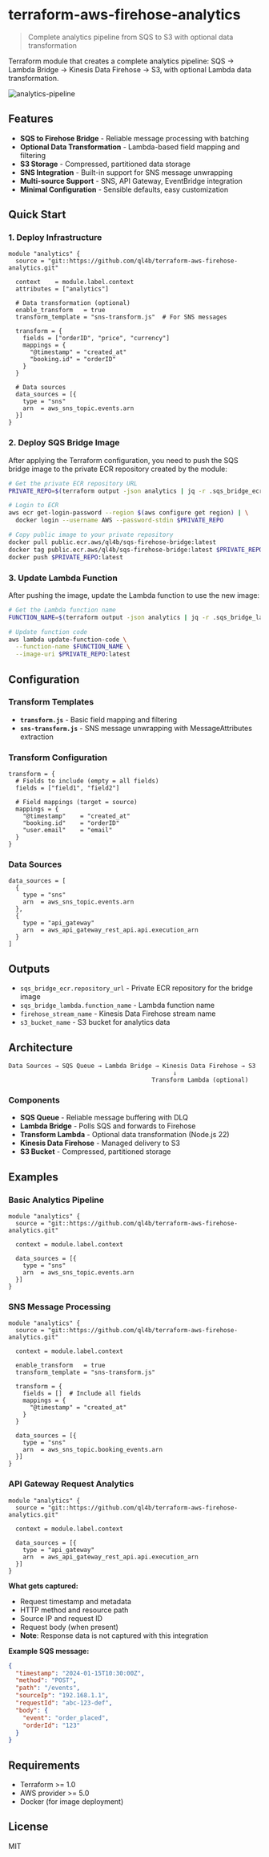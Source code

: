 # terraform-aws-firehose-analytics

> Complete analytics pipeline from SQS to S3 with optional data transformation

Terraform module that creates a complete analytics pipeline: SQS → Lambda Bridge → Kinesis Data Firehose → S3, with optional Lambda data transformation.

![analytics-pipeline](./doc/analytics-pipeline.jpg)

## Features

- **SQS to Firehose Bridge** - Reliable message processing with batching
- **Optional Data Transformation** - Lambda-based field mapping and filtering
- **S3 Storage** - Compressed, partitioned data storage
- **SNS Integration** - Built-in support for SNS message unwrapping
- **Multi-source Support** - SNS, API Gateway, EventBridge integration
- **Minimal Configuration** - Sensible defaults, easy customization

## Quick Start

### 1. Deploy Infrastructure

```hcl
module "analytics" {
  source = "git::https://github.com/ql4b/terraform-aws-firehose-analytics.git"
  
  context    = module.label.context
  attributes = ["analytics"]
  
  # Data transformation (optional)
  enable_transform   = true
  transform_template = "sns-transform.js"  # For SNS messages
  
  transform = {
    fields = ["orderID", "price", "currency"]
    mappings = {
      "@timestamp" = "created_at"
      "booking.id" = "orderID"
    }
  }
  
  # Data sources
  data_sources = [{
    type = "sns"
    arn  = aws_sns_topic.events.arn
  }]
}
```

### 2. Deploy SQS Bridge Image

After applying the Terraform configuration, you need to push the SQS bridge image to the private ECR repository created by the module:

```bash
# Get the private ECR repository URL
PRIVATE_REPO=$(terraform output -json analytics | jq -r .sqs_bridge_ecr.repository_url)

# Login to ECR
aws ecr get-login-password --region $(aws configure get region) | \
  docker login --username AWS --password-stdin $PRIVATE_REPO

# Copy public image to your private repository
docker pull public.ecr.aws/ql4b/sqs-firehose-bridge:latest
docker tag public.ecr.aws/ql4b/sqs-firehose-bridge:latest $PRIVATE_REPO:latest
docker push $PRIVATE_REPO:latest
```

### 3. Update Lambda Function

After pushing the image, update the Lambda function to use the new image:

```bash
# Get the Lambda function name
FUNCTION_NAME=$(terraform output -json analytics | jq -r .sqs_bridge_lambda.function_name)

# Update function code
aws lambda update-function-code \
  --function-name $FUNCTION_NAME \
  --image-uri $PRIVATE_REPO:latest
```

## Configuration

### Transform Templates

- **`transform.js`** - Basic field mapping and filtering
- **`sns-transform.js`** - SNS message unwrapping with MessageAttributes extraction

### Transform Configuration

```hcl
transform = {
  # Fields to include (empty = all fields)
  fields = ["field1", "field2"]
  
  # Field mappings (target = source)
  mappings = {
    "@timestamp"    = "created_at"
    "booking.id"    = "orderID"
    "user.email"    = "email"
  }
}
```

### Data Sources

```hcl
data_sources = [
  {
    type = "sns"
    arn  = aws_sns_topic.events.arn
  },
  {
    type = "api_gateway"
    arn  = aws_api_gateway_rest_api.api.execution_arn
  }
]
```

## Outputs

- `sqs_bridge_ecr.repository_url` - Private ECR repository for the bridge image
- `sqs_bridge_lambda.function_name` - Lambda function name
- `firehose_stream_name` - Kinesis Data Firehose stream name
- `s3_bucket_name` - S3 bucket for analytics data

## Architecture

```
Data Sources → SQS Queue → Lambda Bridge → Kinesis Data Firehose → S3
                                              ↓
                                        Transform Lambda (optional)
```

### Components

- **SQS Queue** - Reliable message buffering with DLQ
- **Lambda Bridge** - Polls SQS and forwards to Firehose
- **Transform Lambda** - Optional data transformation (Node.js 22)
- **Kinesis Data Firehose** - Managed delivery to S3
- **S3 Bucket** - Compressed, partitioned storage

## Examples

### Basic Analytics Pipeline

```hcl
module "analytics" {
  source = "git::https://github.com/ql4b/terraform-aws-firehose-analytics.git"
  
  context = module.label.context
  
  data_sources = [{
    type = "sns"
    arn  = aws_sns_topic.events.arn
  }]
}
```

### SNS Message Processing

```hcl
module "analytics" {
  source = "git::https://github.com/ql4b/terraform-aws-firehose-analytics.git"
  
  context = module.label.context
  
  enable_transform   = true
  transform_template = "sns-transform.js"
  
  transform = {
    fields = []  # Include all fields
    mappings = {
      "@timestamp" = "created_at"
    }
  }
  
  data_sources = [{
    type = "sns"
    arn  = aws_sns_topic.booking_events.arn
  }]
}
```

### API Gateway Request Analytics

```hcl
module "analytics" {
  source = "git::https://github.com/ql4b/terraform-aws-firehose-analytics.git"
  
  context = module.label.context
  
  data_sources = [{
    type = "api_gateway"
    arn  = aws_api_gateway_rest_api.api.execution_arn
  }]
}
```

**What gets captured:**
- Request timestamp and metadata
- HTTP method and resource path
- Source IP and request ID
- Request body (when present)
- **Note**: Response data is not captured with this integration

**Example SQS message:**
```json
{
  "timestamp": "2024-01-15T10:30:00Z",
  "method": "POST",
  "path": "/events",
  "sourceIp": "192.168.1.1",
  "requestId": "abc-123-def",
  "body": {
    "event": "order_placed",
    "orderId": "123"
  }
}
```

## Requirements

- Terraform >= 1.0
- AWS provider >= 5.0
- Docker (for image deployment)

## License

MIT